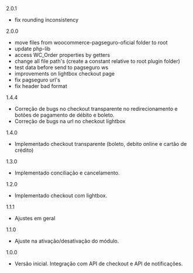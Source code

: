 2.0.1
 - fix rounding inconsistency
 
2.0.0
 - move files from woocommerce-pagseguro-oficial folder to root
 - update php-lib
 - access WC_Order properties by getters
 - change all file path's (create a constant relative to root plugin folder)
 - test data before send to pagseguro ws
 - improvements on lightbox checkout page
 - fix pagseguro url's
 - fix header bad format

1.4.4
 - Correção de bugs no checkout transparente no redirecionamento e botões de pagamento de débito e boleto.
 - Correção de bugs na url no checkout lightbox

1.4.0
 - Implementado checkout transparente (boleto, debito online e cartão de crédito)

1.3.0
 - Implementado conciliação e cancelamento.

1.2.0
 - Implementado checkout com lightbox.

1.1.1
 - Ajustes em geral

1.1.0
 - Ajuste na ativação/desativação do módulo.

1.0.0
 - Versão inicial. Integração com API de checkout e API de notificações.
